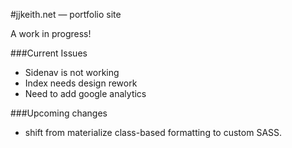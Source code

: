 #jjkeith.net — portfolio site

A work in progress!

###Current Issues
* Sidenav is not working
* Index needs design rework
* Need to add google analytics

###Upcoming changes
* shift from materialize class-based formatting to custom SASS.
